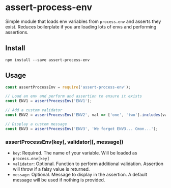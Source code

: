 # assert-process-env
Simple module that loads env variables from `process.env` and asserts they exist. Reduces boilerplate if you are loading lots of envs and performing assertions.

## Install
```shell
npm install --save assert-process-env
```

## Usage
```javascript
const assertProcessEnv = require('assert-process-env');

// Load an env and perform and assertion to ensure it exists
const ENV1 = assertProcessEnv('ENV1');

// Add a custom validator
const ENV2 = assertProcessEnv('ENV2', val => ['one', 'two'].includes(val));

// Display a custom message
const ENV3 = assertProcessEnv('ENV3', 'We forgot ENV3... Cmon...');
```

### assertProcessEnv(key[, validator][, message])
- `key`: Required. The name of your variable. Will be loaded as `process.env[key]`
- `validator`: Optional. Function to perform additional validation. Assertion will throw if a falsy value is returned.
- `message`: Optional. Message to display in the assertion. A default message will be used if nothing is provided.
